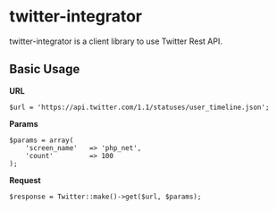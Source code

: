twitter-integrator
==================

twitter-integrator is a client library to use Twitter Rest API.

Basic Usage
------------------

**URL**
    
    $url = 'https://api.twitter.com/1.1/statuses/user_timeline.json';

**Params**
    
    
    $params = array(
        'screen_name'   => 'php_net',
        'count'         => 100
    );
    
    

**Request**
    
    $response = Twitter::make()->get($url, $params);
